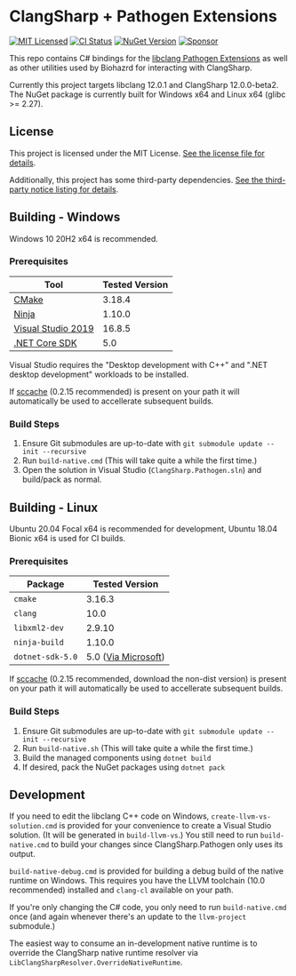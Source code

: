 # ClangSharp + Pathogen Extensions

[![MIT Licensed](https://img.shields.io/github/license/infectedlibraries/clangsharp.pathogen?style=flat-square)](LICENSE.txt)
[![CI Status](https://img.shields.io/github/workflow/status/infectedlibraries/clangsharp.pathogen/ClangSharp.Pathogen?style=flat-square)](https://github.com/InfectedLibraries/ClangSharp.Pathogen/actions?query=workflow%3AClangSharp.Pathogen+branch%3Amain)
[![NuGet Version](https://img.shields.io/nuget/v/ClangSharp.Pathogen?style=flat-square)](https://www.nuget.org/packages/ClangSharp.Pathogen/)
[![Sponsor](https://img.shields.io/badge/sponsor-%E2%9D%A4-lightgrey?logo=github&style=flat-square)](https://github.com/sponsors/PathogenDavid)

This repo contains C# bindings for the [libclang Pathogen Extensions](https://github.com/InfectedLibraries/llvm-project) as well as other utilities used by Biohazrd for interacting with ClangSharp.

Currently this project targets libclang 12.0.1 and ClangSharp 12.0.0-beta2. The NuGet package is currently built for Windows x64 and Linux x64 (glibc >= 2.27).

## License

This project is licensed under the MIT License. [See the license file for details](LICENSE.txt).

Additionally, this project has some third-party dependencies. [See the third-party notice listing for details](THIRD-PARTY-NOTICES.md).

## Building - Windows

Windows 10 20H2 x64 is recommended.

### Prerequisites

Tool | Tested Version
-----|--------------------
[CMake](https://cmake.org/) | 3.18.4
[Ninja](https://ninja-build.org/) | 1.10.0
[Visual Studio 2019](https://visualstudio.microsoft.com/vs/) | 16.8.5
[.NET Core SDK](http://dot.net/) | 5.0

Visual Studio requires the "Desktop development with C++" and  ".NET desktop development" workloads to be installed.

If [sccache](https://github.com/mozilla/sccache) (0.2.15 recommended) is present on your path it will automatically be used to accellerate subsequent builds.

### Build Steps

1. Ensure Git submodules are up-to-date with `git submodule update --init --recursive`
2. Run `build-native.cmd` (This will take quite a while the first time.)
3. Open the solution in Visual Studio (`ClangSharp.Pathogen.sln`) and build/pack as normal.

## Building - Linux

Ubuntu 20.04 Focal x64 is recommended for development, Ubuntu 18.04 Bionic x64 is used for CI builds.

### Prerequisites

Package | Tested Version
--------|---------------
`cmake` | 3.16.3
`clang` | 10.0
`libxml2-dev` | 2.9.10
`ninja-build` | 1.10.0
`dotnet-sdk-5.0` | 5.0 ([Via Microsoft](https://docs.microsoft.com/en-us/dotnet/core/install/linux))

If [sccache](https://github.com/mozilla/sccache) (0.2.15 recommended, download the non-dist version) is present on your path it will automatically be used to accellerate subsequent builds.

### Build Steps

1. Ensure Git submodules are up-to-date with `git submodule update --init --recursive`
2. Run `build-native.sh` (This will take quite a while the first time.)
3. Build the managed components using `dotnet build`
4. If desired, pack the NuGet packages using `dotnet pack`

## Development

If you need to edit the libclang C++ code on Windows, `create-llvm-vs-solution.cmd` is provided for your convenience to create a Visual Studio solution. (It will be generated in `build-llvm-vs`.) You still need to run `build-native.cmd` to build your changes since ClangSharp.Pathogen only uses its output.

`build-native-debug.cmd` is provided for building a debug build of the native runtime on Windows. This requires you have the LLVM toolchain (10.0 recommended) installed and `clang-cl` available on your path.

If you're only changing the C# code, you only need to run `build-native.cmd` once (and again whenever there's an update to the `llvm-project` submodule.)

The easiest way to consume an in-development native runtime is to override the ClangSharp native runtime resolver via `LibClangSharpResolver.OverrideNativeRuntime`.
